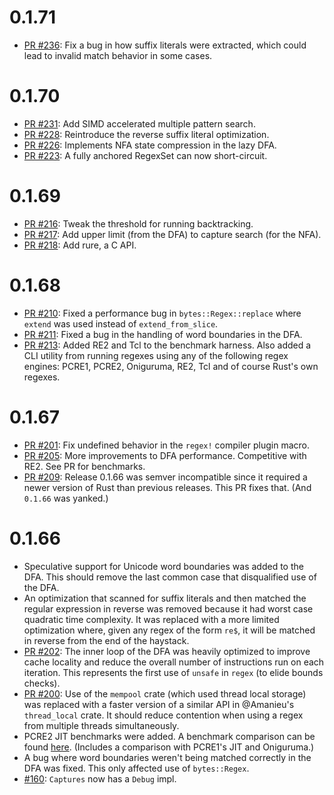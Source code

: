 0.1.71
======
* [PR #236](https://github.com/rust-lang-nursery/regex/pull/236):
  Fix a bug in how suffix literals were extracted, which could lead
  to invalid match behavior in some cases.

0.1.70
======
* [PR #231](https://github.com/rust-lang-nursery/regex/pull/231):
  Add SIMD accelerated multiple pattern search.
* [PR #228](https://github.com/rust-lang-nursery/regex/pull/228):
  Reintroduce the reverse suffix literal optimization.
* [PR #226](https://github.com/rust-lang-nursery/regex/pull/226):
  Implements NFA state compression in the lazy DFA.
* [PR #223](https://github.com/rust-lang-nursery/regex/pull/223):
  A fully anchored RegexSet can now short-circuit.

0.1.69
======
* [PR #216](https://github.com/rust-lang-nursery/regex/pull/216):
  Tweak the threshold for running backtracking.
* [PR #217](https://github.com/rust-lang-nursery/regex/pull/217):
  Add upper limit (from the DFA) to capture search (for the NFA).
* [PR #218](https://github.com/rust-lang-nursery/regex/pull/218):
  Add rure, a C API.

0.1.68
======
* [PR #210](https://github.com/rust-lang-nursery/regex/pull/210):
  Fixed a performance bug in `bytes::Regex::replace` where `extend` was used
  instead of `extend_from_slice`.
* [PR #211](https://github.com/rust-lang-nursery/regex/pull/211):
  Fixed a bug in the handling of word boundaries in the DFA.
* [PR #213](https://github.com/rust-lang-nursery/regex/pull/213):
  Added RE2 and Tcl to the benchmark harness. Also added a CLI utility from
  running regexes using any of the following regex engines: PCRE1, PCRE2,
  Oniguruma, RE2, Tcl and of course Rust's own regexes.

0.1.67
======
* [PR #201](https://github.com/rust-lang-nursery/regex/pull/201):
  Fix undefined behavior in the `regex!` compiler plugin macro.
* [PR #205](https://github.com/rust-lang-nursery/regex/pull/205):
  More improvements to DFA performance. Competitive with RE2. See PR for
  benchmarks.
* [PR #209](https://github.com/rust-lang-nursery/regex/pull/209):
  Release 0.1.66 was semver incompatible since it required a newer version
  of Rust than previous releases. This PR fixes that. (And `0.1.66` was
  yanked.)

0.1.66
======
* Speculative support for Unicode word boundaries was added to the DFA. This
  should remove the last common case that disqualified use of the DFA.
* An optimization that scanned for suffix literals and then matched the regular
  expression in reverse was removed because it had worst case quadratic time
  complexity. It was replaced with a more limited optimization where, given any
  regex of the form `re$`, it will be matched in reverse from the end of the
  haystack.
* [PR #202](https://github.com/rust-lang-nursery/regex/pull/202):
  The inner loop of the DFA was heavily optimized to improve cache locality
  and reduce the overall number of instructions run on each iteration. This
  represents the first use of `unsafe` in `regex` (to elide bounds checks).
* [PR #200](https://github.com/rust-lang-nursery/regex/pull/200):
  Use of the `mempool` crate (which used thread local storage) was replaced
  with a faster version of a similar API in @Amanieu's `thread_local` crate.
  It should reduce contention when using a regex from multiple threads
  simultaneously.
* PCRE2 JIT benchmarks were added. A benchmark comparison can be found
  [here](https://gist.github.com/anonymous/14683c01993e91689f7206a18675901b).
  (Includes a comparison with PCRE1's JIT and Oniguruma.)
* A bug where word boundaries weren't being matched correctly in the DFA was
  fixed. This only affected use of `bytes::Regex`.
* [#160](https://github.com/rust-lang-nursery/regex/issues/160):
  `Captures` now has a `Debug` impl.
